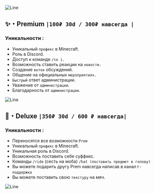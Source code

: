 <img src="/line2.webp" alt="Line">

## ✨・Premium `|100₽ 30d / 300₽ навсегда |`

### Уникальности :
 * Уникальный `префикс` в Minecraft.
 * Роль в Discord.
 * Доступ к команде `/co i.`
 * Возможность ставить реакции на `новости.`
 * Создание `веток` обсуждений. 
 * Общение на официальных `мероприятиях.`
 * `Быстрый` ответ администрации.
 * Уважение от `администрации`.
 * Благодарность от `администрации`.
 
<img src="/line1.webp" alt="Line">
  
## 🌟・Deluxe `|350₽ 30d / 600 ₽ навсегда|`
### Уникальности :
 * Переносятся все возможности `Prem`
 * Уникальный `префикс` в Minecraft.
 * Уникальная роль в Discord.
 * Возможность поставить себе суффикс.
 * Команды `/ride` (сесть на моба) `/hat (поставить предмет в голову)`
 * Вы можете подарить другу Prem навсегда написав в канал ⁠⁠`❗・поддержка`
 * Вы можете поставить свою `текстуру` на мяч.

<img src="/line2.webp" alt="Line">
